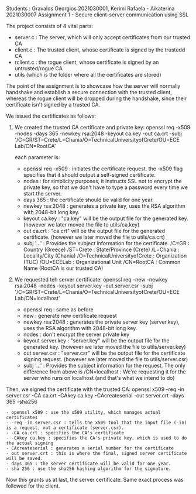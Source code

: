 Students : Gravalos Georgios 2021030001, Kerimi Rafaela - Aikaterina 2021030007
Assignment 1 - Secure client-server communication using SSL

The project consists of 4 vital parts:
- server.c : The server, which will only accept certificates from our trusted CA
- client.c : The trusted client, whose certificate is signed by the trustedd CA
- rclient.c : the rogue client, whose certificate is signed by an untrusted/rogue CA
- utils (which is the folder where all the certificates are stored)

The point of the assignment is to showcase how the server will normally handshake and establish a secure connection with the trusted client, whereas the rogue client will be
dropped during the handshake, since their certificate isn't signed by a trusted CA.

We issued the certificates as follows:

1) We created the trusted CA certificate and private key:
    openssl req -x509 -nodes -days 365 -newkey rsa:2048 -keyout ca.key -out ca.crt -subj '/C=GR/ST=Crete/L=Chania/O=TechnicalUniversityofCrete/OU=ECE Lab/CN=RootCA'

    each parameter is:
    - openssl req -x509 : initiates the certificate request. the -x509 flag specifies that it should output a self-signed certificate.
    - nodes : for simplicity purposes, it instructs SSL not to encrypt the private key, so that we don't have to type a password every time we start the server.
    - days 365 : the certificate should be valid for one year.
    - newkey rsa:2048  : generates a private key, uses the RSA algorithm with 2048-bit long key.
    - keyout ca.key : "ca.key" will be the output file for the generated key. (however we later moved the file to utils/ca.key)
    - out ca.crt : "ca.crt" will be the output file for the generated certificate. (however we later moved the file to utils/ca.crt)
    - subj '...' : Provides the subject information for the certificate.
                   /C=GR : Country (Greece)
                   /ST=Crete : State/Province (Crete)
                   /L=Chania : Locality/City (Chania)
                   /O=TechnicalUniversityofCrete : Organization (TUC)
                   /OU=ECELab : Organizational Unit
                   /CN=RootCA : Common Name (RootCA is our trusted CA)

2) We requested teh server certificate:
        openssl req -new -newkey rsa:2048 -nodes -keyout server.key -out server.csr -subj '/C=GR/ST=Crete/L=Chania/O=TechnicalUniversityofCrete/OU=ECE Lab/CN=localhost'
    
    - openssl req : same as before
    - new : generate new certificate request
    - newkey rsa:2048  : generates the private server key (server.key), uses the RSA algorithm with 2048-bit long key.
    - nodes : don't encrypt the server private key 
    - keyout server.key : "server.key" will be the output file for the generated key. (however we later moved the file to utils/server.key)
    - out server.csr : "server.csr" will be the output file for the certificate signing request. (however we later moved the file to utils/server.csr)
    - subj '...' : Provides the subject information for the request.
                The only difference from above is 
                   /CN=localhost : We're requesting it for the server who runs on localhost (and that's what we intend to do)

Then, we signed the certificate with the trusted CA:
        openssl x509 -req -in server.csr -CA ca.crt -CAkey ca.key -CAcreateserial -out server.crt -days 365 -sha256 

    - openssl x509 : use the x509 utility, which manages actual certificates
    - -req -in server.csr : tells the x509 tool that the input file (-in) is a request, not a certificate (server.csr).
    - -CA ca.crt : specifies the CA's certificate
    - -CAkey ca.key : specifies the CA's private key, which is used to do the actual signing
    - CAcreateserial : generates a serial number for the certificate
    - out server.crt : this is where the final, signed server certificate will be saved.
    - days 365 : the server certificate will be valid for one year.
    - sha 256 : use the sha256 hashing algorithm for the signature.
Now this grants us at last, the server certificate.
Same exact process was followed for the client.
